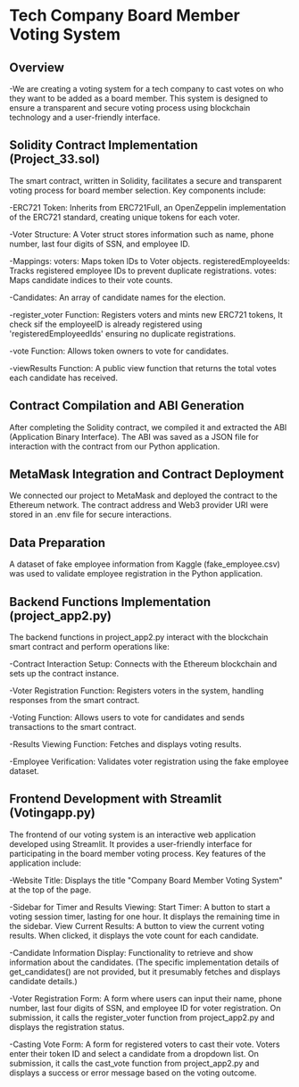 # Tech Company Board Member Voting System


## Overview

-We are creating a voting system for a tech company to cast votes on who they want to be added as a board member. This system is designed to ensure a transparent and secure voting process using blockchain technology and a user-friendly interface.


## Solidity Contract Implementation (Project_33.sol)

The smart contract, written in Solidity, facilitates a secure and transparent voting process for board member selection. Key components include:

  -ERC721 Token: Inherits from ERC721Full, an OpenZeppelin implementation of the ERC721 standard, creating unique tokens for each voter.

  -Voter Structure: A Voter struct stores information such as name, phone number, last four digits of SSN, and employee ID.

  -Mappings:
    voters: Maps token IDs to Voter objects.
    registeredEmployeeIds: Tracks registered employee IDs to prevent duplicate registrations.
    votes: Maps candidate indices to their vote counts.
    
  -Candidates: An array of candidate names for the election.
  
  -register_voter Function: Registers voters and mints new ERC721 tokens, It check sif the employeeID is already registered using 'registeredEmployeedIds' ensuring no duplicate registrations.
  
  -vote Function: Allows token owners to vote for candidates.
  
  -viewResults Function: A public view function that returns the total votes each candidate has received.

  
## Contract Compilation and ABI Generation

After completing the Solidity contract, we compiled it and extracted the ABI (Application Binary Interface). The ABI was saved as a JSON file for interaction with the contract from our Python application.

## MetaMask Integration and Contract Deployment

We connected our project to MetaMask and deployed the contract to the Ethereum network. The contract address and Web3 provider URI were stored in an .env file for secure interactions.

## Data Preparation

A dataset of fake employee information from Kaggle (fake_employee.csv) was used to validate employee registration in the Python application.

## Backend Functions Implementation (project_app2.py)

The backend functions in project_app2.py interact with the blockchain smart contract and perform operations like:

  -Contract Interaction Setup: Connects with the Ethereum blockchain and sets up the contract instance.
  
-Voter Registration Function: Registers voters in the system, handling responses from the smart contract.

  -Voting Function: Allows users to vote for candidates and sends transactions to the smart contract.
  
  -Results Viewing Function: Fetches and displays voting results.
  
  -Employee Verification: Validates voter registration using the fake employee dataset.


## Frontend Development with Streamlit (Votingapp.py)

The frontend of our voting system is an interactive web application developed using Streamlit. It provides a user-friendly interface for participating in the board member voting process. Key features of the application include:

  -Website Title: Displays the title "Company Board Member Voting System" at the top of the page.

  -Sidebar for Timer and Results Viewing:
    Start Timer: A button to start a voting session timer, lasting for one hour. It displays the remaining time in the sidebar.
    View Current Results: A button to view the current voting results. When clicked, it displays the vote count for each candidate.
    
  -Candidate Information Display: Functionality to retrieve and show information about the candidates. (The specific implementation details of get_candidates() are not provided, but it presumably fetches and displays candidate details.)

  -Voter Registration Form:
    A form where users can input their name, phone number, last four digits of SSN, and employee ID for voter registration.
    On submission, it calls the register_voter function from project_app2.py and displays the registration status.
    
  -Casting Vote Form:
    A form for registered voters to cast their vote. Voters enter their token ID and select a candidate from a dropdown list.
    On submission, it calls the cast_vote function from project_app2.py and displays a success or error message based on the voting outcome.
